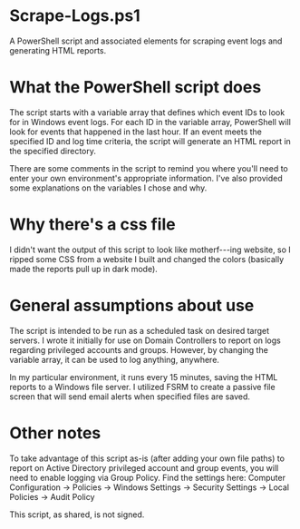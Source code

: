 # Scrape-Logs.ps1
A PowerShell script and associated elements for scraping event logs and generating HTML reports.

# What the PowerShell script does
The script starts with a variable array that defines which event IDs to look for in Windows event logs. For each ID in the variable array, PowerShell will look for events that happened in the last hour. If an event meets the specified ID and log time criteria, the script will generate an HTML report in the specified directory.

There are some comments in the script to remind you where you'll need to enter your own environment's appropriate information. I've also provided some explanations on the variables I chose and why.

# Why there's a css file
I didn't want the output of this script to look like motherf---ing website, so I ripped some CSS from a website I built and changed the colors (basically made the reports pull up in dark mode).

# General assumptions about use
The script is intended to be run as a scheduled task on desired target servers. I wrote it initially for use on Domain Controllers to report on logs regarding privileged accounts and groups. However, by changing the variable array, it can be used to log anything, anywhere.

In my particular environment, it runs every 15 minutes, saving the HTML reports to a Windows file server.
I utilized FSRM to create a passive file screen that will send email alerts when specified files are saved.

# Other notes
To take advantage of this script as-is (after adding your own file paths) to report on Active Directory privileged account and group events, you will need to enable logging via Group Policy. Find the settings here: Computer Configuration -> Policies -> Windows Settings -> Security Settings -> Local Policies -> Audit Policy

This script, as shared, is not signed.

